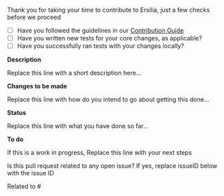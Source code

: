 Thank you for taking your time to contribute to Ersilia, just a few checks before we proceed
- [ ] Have you followed the guidelines in our [Contribution Guide](https://github.com/ersilia-os/ersilia/blob/master/CONTRIBUTING.md)
- [ ] Have you written new tests for your core changes, as applicable?
- [ ] Have you successfully ran tests with your changes locally?

**Description**

Replace this line with a short description here...

**Changes to be made**

Replace this line with how do you intend to go about getting this done...

**Status**

Replace this line with what you have done so far...

**To do**

If this is a work in progress, Replace this line with your next steps

Is this pull request related to any open issue? If yes, replace issueID below with the issue ID

Related to #<issueID> 